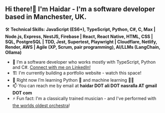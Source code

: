 ## Hi there!👋 I'm Haidar - I'm a software developer based in Manchester, UK.

🛠️ **Technical Skills: JavaScript (ES6+), TypeScript, Python, C#, C, Max | Node.js, Express, NestJS, Firebase | React, React Native, HTML, CSS | SQL, PostgreSQL | TDD, Jest, Supertest, Playwright | Cloudflare, Netlify, Render, AWS | Agile (XP, Scrum, pair programming), AI/LLMs (LangChain, Ollama)**

- 🔭 I’m a software developer who works mostly with TypeScript, Python and C#. [Connect with me on LinkedIn!](https://www.linkedin.com/in/haidarnasralla/)
- 🏗️ I'm currently building a portfolio website - watch this space!
- 🌱 Right now I’m learning Python 🐍 and machine learning 🤖🧠
- 📫 You can reach me by email at **haidar DOT ali DOT nasralla AT gmail DOT com**
- ⚡ Fun fact: I'm a classically trained musician - and I've performed with [the worlds oldest orchestra](https://www.youtube.com/watch?v=ffqp3uyB7xg)!
